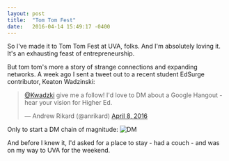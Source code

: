 ```yaml
---
layout: post
title:  "Tom Tom Fest"
date:   2016-04-14 15:49:17 -0400
---
```


So I've made it to Tom Tom Fest at UVA, folks. And I'm absolutely loving it. It's an exhausting feast of entrepreneurship.

But tom tom's more a story of strange connections and expanding networks. A week ago I sent a tweet out to a recent student EdSurge contributor, Keaton Wadzinski:

<blockquote class="twitter-tweet" data-lang="en"><p lang="en" dir="ltr"><a href="https://twitter.com/Kwadzki">@Kwadzki</a> give me a follow! I&#39;d love to DM about a Google Hangout - hear your vision for Higher Ed.</p>&mdash; Andrew Rikard (@anrikard) <a href="https://twitter.com/anrikard/status/718459185969643520">April 8, 2016</a></blockquote>
<script async src="//platform.twitter.com/widgets.js" charset="utf-8"></script>

Only to start a DM chain of magnitude:
![DM](http://anrikard.github.io/assets/images/dm-keaton.png)

And before I knew it, I'd asked for a place to stay - had a couch - and was on my way to UVA for the weekend.
